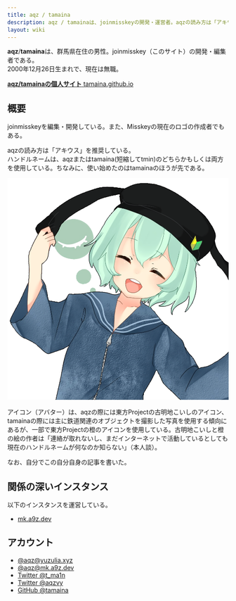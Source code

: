 ```yaml
---
title: aqz / tamaina
description: aqz / tamainaは、joinmisskeyの開発・運営者。aqzの読み方は「アキウス」を推奨している。
layout: wiki
---
```

**aqz**/**tamaina**は、群馬県在住の男性。joinmisskey（このサイト）の開発・編集者である。  
2000年12月26日生まれで、現在は無職。

[**aqz/tamainaの個人サイト** tamaina.github.io](https://tamaina.github.io)

## 概要
joinmisskeyを編集・開発している。また、Misskeyの現在のロゴの作成者でもある。

aqzの読み方は「アキウス」を推奨している。  
ハンドルネームは、aqzまたはtamaina(短縮してtmin)のどちらかもしくは両方を使用している。ちなみに、使い始めたのはtamainaのほうが先である。

![aqzのアイコン](/files/images/imports/2019/03/forTwitter_ico_1231.png "aqzがよく利用するアイコンのひとつ（古明地こいし）")

アイコン（アバター）は、aqzの際には東方Projectの古明地こいしのアイコン、tamainaの際には主に鉄道関連のオブジェクトを撮影した写真を使用する傾向にあるが、一部で東方Projectの橙のアイコンを使用している。古明地こいしと橙の絵の作者は「連絡が取れないし、まだインターネットで活動しているとしても現在のハンドルネームが何なのか知らない」（本人談）。

なお、自分でこの自分自身の記事を書いた。

## 関係の深いインスタンス
以下のインスタンスを運営している。

- [mk.a9z.dev](https://mk.a9z.dev)

## アカウント
- [@aqz@yuzulia.xyz](https://yuzulia.xyz/@aqz)
- [@aqz@mk.a9z.dev](https://mk.a9z.dev/@aqz)
- [Twitter @t_ma1n](https://twitter.com/t_ma1n)
- [Twitter @aqzvy](https://twitter.com/aqzvy)
- [GitHub @tamaina](https://github.com/tamaina)
